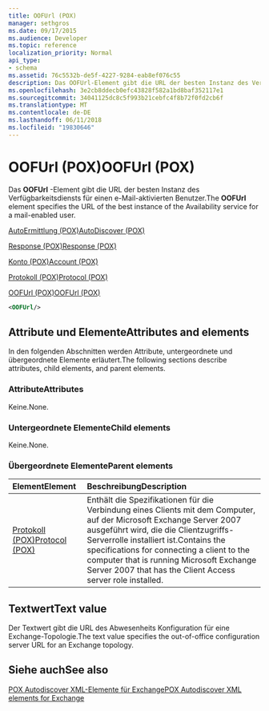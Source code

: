 ```yaml
---
title: OOFUrl (POX)
manager: sethgros
ms.date: 09/17/2015
ms.audience: Developer
ms.topic: reference
localization_priority: Normal
api_type:
- schema
ms.assetid: 76c5532b-de5f-4227-9284-eab8ef076c55
description: Das OOFUrl-Element gibt die URL der besten Instanz des Verfügbarkeitsdiensts für einen e-Mail-aktivierten Benutzer.
ms.openlocfilehash: 3e2cb8ddecb0efc43828f582a1bd8baf352117e1
ms.sourcegitcommit: 34041125dc8c5f993b21cebfc4f8b72f0fd2cb6f
ms.translationtype: MT
ms.contentlocale: de-DE
ms.lasthandoff: 06/11/2018
ms.locfileid: "19830646"
---
```

# <a name="oofurl-pox"></a><span data-ttu-id="c8a3c-103">OOFUrl (POX)</span><span class="sxs-lookup"><span data-stu-id="c8a3c-103">OOFUrl (POX)</span></span>

<span data-ttu-id="c8a3c-104">Das **OOFUrl** -Element gibt die URL der besten Instanz des Verfügbarkeitsdiensts für einen e-Mail-aktivierten Benutzer.</span><span class="sxs-lookup"><span data-stu-id="c8a3c-104">The **OOFUrl** element specifies the URL of the best instance of the Availability service for a mail-enabled user.</span></span> 
  
[<span data-ttu-id="c8a3c-105">AutoErmittlung (POX)</span><span class="sxs-lookup"><span data-stu-id="c8a3c-105">AutoDiscover (POX)</span></span>](autodiscover-pox.md)
  
[<span data-ttu-id="c8a3c-106">Response (POX)</span><span class="sxs-lookup"><span data-stu-id="c8a3c-106">Response (POX)</span></span>](response-pox.md)
  
[<span data-ttu-id="c8a3c-107">Konto (POX)</span><span class="sxs-lookup"><span data-stu-id="c8a3c-107">Account (POX)</span></span>](account-pox.md)
  
[<span data-ttu-id="c8a3c-108">Protokoll (POX)</span><span class="sxs-lookup"><span data-stu-id="c8a3c-108">Protocol (POX)</span></span>](protocol-pox.md)
  
[<span data-ttu-id="c8a3c-109">OOFUrl (POX)</span><span class="sxs-lookup"><span data-stu-id="c8a3c-109">OOFUrl (POX)</span></span>](oofurl-pox.md)
  
```xml
<OOFUrl/>
```

## <a name="attributes-and-elements"></a><span data-ttu-id="c8a3c-110">Attribute und Elemente</span><span class="sxs-lookup"><span data-stu-id="c8a3c-110">Attributes and elements</span></span>

<span data-ttu-id="c8a3c-111">In den folgenden Abschnitten werden Attribute, untergeordnete und übergeordnete Elemente erläutert.</span><span class="sxs-lookup"><span data-stu-id="c8a3c-111">The following sections describe attributes, child elements, and parent elements.</span></span>
  
### <a name="attributes"></a><span data-ttu-id="c8a3c-112">Attribute</span><span class="sxs-lookup"><span data-stu-id="c8a3c-112">Attributes</span></span>

<span data-ttu-id="c8a3c-113">Keine.</span><span class="sxs-lookup"><span data-stu-id="c8a3c-113">None.</span></span>
  
### <a name="child-elements"></a><span data-ttu-id="c8a3c-114">Untergeordnete Elemente</span><span class="sxs-lookup"><span data-stu-id="c8a3c-114">Child elements</span></span>

<span data-ttu-id="c8a3c-115">Keine.</span><span class="sxs-lookup"><span data-stu-id="c8a3c-115">None.</span></span>
  
### <a name="parent-elements"></a><span data-ttu-id="c8a3c-116">Übergeordnete Elemente</span><span class="sxs-lookup"><span data-stu-id="c8a3c-116">Parent elements</span></span>

|<span data-ttu-id="c8a3c-117">**Element**</span><span class="sxs-lookup"><span data-stu-id="c8a3c-117">**Element**</span></span>|<span data-ttu-id="c8a3c-118">**Beschreibung**</span><span class="sxs-lookup"><span data-stu-id="c8a3c-118">**Description**</span></span>|
|:-----|:-----|
|[<span data-ttu-id="c8a3c-119">Protokoll (POX)</span><span class="sxs-lookup"><span data-stu-id="c8a3c-119">Protocol (POX)</span></span>](protocol-pox.md) <br/> |<span data-ttu-id="c8a3c-120">Enthält die Spezifikationen für die Verbindung eines Clients mit dem Computer, auf der Microsoft Exchange Server 2007 ausgeführt wird, die die Clientzugriffs-Serverrolle installiert ist.</span><span class="sxs-lookup"><span data-stu-id="c8a3c-120">Contains the specifications for connecting a client to the computer that is running Microsoft Exchange Server 2007 that has the Client Access server role installed.</span></span>  <br/> |
   
## <a name="text-value"></a><span data-ttu-id="c8a3c-121">Textwert</span><span class="sxs-lookup"><span data-stu-id="c8a3c-121">Text value</span></span>

<span data-ttu-id="c8a3c-122">Der Textwert gibt die URL des Abwesenheits Konfiguration für eine Exchange-Topologie.</span><span class="sxs-lookup"><span data-stu-id="c8a3c-122">The text value specifies the out-of-office configuration server URL for an Exchange topology.</span></span>
  
## <a name="see-also"></a><span data-ttu-id="c8a3c-123">Siehe auch</span><span class="sxs-lookup"><span data-stu-id="c8a3c-123">See also</span></span>



[<span data-ttu-id="c8a3c-124">POX Autodiscover XML-Elemente für Exchange</span><span class="sxs-lookup"><span data-stu-id="c8a3c-124">POX Autodiscover XML elements for Exchange</span></span>](pox-autodiscover-xml-elements-for-exchange.md)

